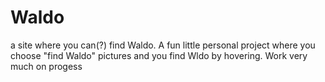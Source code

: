 # Waldo
a site where you can(?) find Waldo. A fun little personal project where you choose "find Waldo" pictures and you find Wldo by hovering. Work very much on progess
